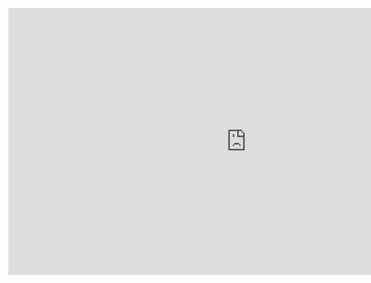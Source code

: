 

<div class ="dodona-centered-group">
<iframe width="960" height="540" src="https://www.youtube.com/embed/mxoBx3Fvnhs?list=PL7qul8TV_7p7v3bp1KpzJrH5Yb56Ha4Nx" title="Computationeel Denken &amp; Javascript" frameborder="0" allow="accelerometer; autoplay; clipboard-write; encrypted-media; gyroscope; picture-in-picture; web-share" allowfullscreen></iframe>
</div>

